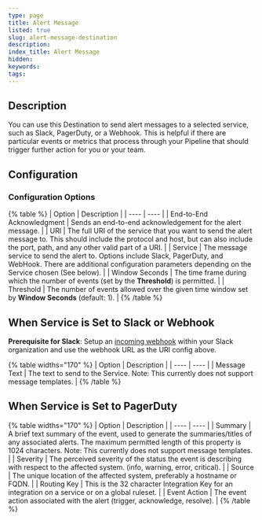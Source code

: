 ```yaml
---
type: page
title: Alert Message
listed: true
slug: alert-message-destination
description: 
index_title: Alert Message
hidden: 
keywords: 
tags: 
---
```


## Description

You can use this Destination to send alert messages to a selected service, such as Slack, PagerDuty, or a Webhook. This is helpful if there are particular events or metrics that process through your Pipeline that should trigger further action for you or your team.

## Configuration

### Configuration Options

{% table %}
| Option | Description | 
| ---- | ---- | 
| End-to-End Acknowledgment | Sends an end-to-end acknowledgement for the alert message. | 
| URI | The full URI  of the service that you want to send the alert message to. This should include the protocol and host, but can also include the port, path, and any other valid part of a URI. | 
| Service | The message service to send the alert to. Options include Slack, PagerDuty, and WebHook. There are additional configuration parameters depending on the Service chosen (See below). | 
| Window Seconds | The time frame during which the number of events (set by the **Threshold**) is permitted. | 
| Threshold | The number of events allowed over the given time window set by **Window Seconds** (default: 1). | 
{% /table %}

## When Service is Set to Slack or Webhook

**Prerequisite for Slack**: Setup an [incoming webhook](https://api.slack.com/messaging/webhooks) within your Slack organization and use the webhook URL as the URI config above. 

{% table widths="170" %}
| Option | Description | 
| ---- | ---- | 
| Message Text | The text to send to the Service. Note: This currently does not support message templates. | 
{% /table %}

## When Service is Set to PagerDuty

{% table widths="170" %}
| Option | Description | 
| ---- | ---- | 
| Summary | A brief text summary of the event, used to generate the summaries/titles of any associated alerts. The maximum permitted length of this property is 1024 characters. Note: This currently does not support message templates. | 
| Severity | The perceived severity of the status the event is describing with respect to the affected system.  (info, warning, error, critical). | 
| Source | The unique location of the affected system, preferably a hostname or FQDN. | 
| Routing Key | This is the 32 character Integration Key for an integration on a service or on a global ruleset. | 
| Event Action | The event action associated with the alert (trigger, acknowledge, resolve). | 
{% /table %}